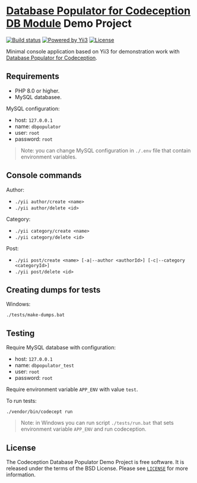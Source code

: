 # [Database Populator for Codeception DB Module](https://github.com/vjik/codeception-db-populator) Demo Project

[![Build status](https://github.com/vjik/codeception-db-populator/workflows/build/badge.svg)](https://github.com/vjik/codeception-db-populator/actions?query=workflow%3Abuild)
[![Powered by Yii3](https://img.shields.io/badge/Powered_by-Yii3-green.svg?style=flat)](https://www.yiiframework.com/yii3-progress)
[![License](https://poser.pugx.org/vjik/codeception-db-populator/license)](/LICENSE)

Minimal console application based on Yii3 for demonstration work with [Database Populator for Codeception](https://github.com/vjik/codeception-db-populator). 

## Requirements

- PHP 8.0 or higher.
- MySQL databasee.

MySQL configuration:

- host: `127.0.0.1`
- name: `dbpopulator`
- user: `root`
- password: `root`

> Note: you can change MySQL configuration in `./.env` file that contain environment variables.

## Console commands

Author:

- `./yii author/create <name>` 
- `./yii author/delete <id>`

Category:

- `./yii category/create <name>` 
- `./yii category/delete <id>`

Post:

- `./yii post/create <name> [-a|--author <authorId>] [-c|--category <categoryId>]` 
- `./yii post/delete <id>` 

## Creating dumps for tests

Windows:

```shell
./tests/make-dumps.bat
```

## Testing

Require MySQL database with configuration:

- host: `127.0.0.1`
- name: `dbpopulator_test`
- user: `root`
- password: `root`

Require environment variable `APP_ENV` with value `test`.

To run tests:

```shell
./vendor/bin/codecept run
```

> Note: in Windows you can run script `./tests/run.bat` that sets environment variable `APP_ENV` and run codeception.

## License

The Codeception Database Populator Demo Project is free software. It is released under the terms of the BSD License. Please see [`LICENSE`](./LICENSE.md) for more information.
